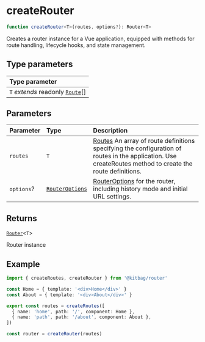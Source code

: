 # createRouter

```ts
function createRouter<T>(routes, options?): Router<T>
```

Creates a router instance for a Vue application, equipped with methods for route handling, lifecycle hooks, and state management.

## Type parameters

| Type parameter |
| :------ |
| `T` *extends* readonly [`Route`](../types/Route)[] |

## Parameters

| Parameter | Type | Description |
| :------ | :------ | :------ |
| `routes` | `T` | [Routes](../types/Routes) An array of route definitions specifying the configuration of routes in the application. Use createRoutes method to create the route definitions. |
| `options`? | [`RouterOptions`](../types/RouterOptions) | [RouterOptions](../types/RouterOptions) for the router, including history mode and initial URL settings. |

## Returns

[`Router`](../types/Router)\<`T`\>

Router instance

## Example

```ts
import { createRoutes, createRouter } from '@kitbag/router'

const Home = { template: '<div>Home</div>' }
const About = { template: '<div>About</div>' }

export const routes = createRoutes([
  { name: 'home', path: '/', component: Home },
  { name: 'path', path: '/about', component: About },
])

const router = createRouter(routes)
```
